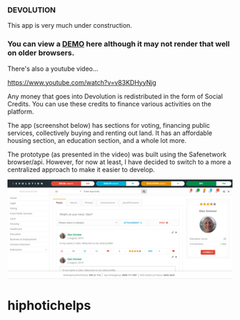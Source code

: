 <h3>DEVOLUTION</h3>

<p>This app is very much under construction.</p>

<h3>You can view a <a href="https://glensimister.github.io/devolution/">DEMO</a> here although it may not render that well on older browsers.</h3>
<p>
There's also a youtube video...
</p>
<p>
<a href="https://www.youtube.com/watch?v=v83KDHyyNjg">https://www.youtube.com/watch?v=v83KDHyyNjg</a>
</p>

<p>Any money that goes into Devolution is redistributed in the form of Social Credits. You can use these credits to finance various activities on the platform. </p>

<p>The app (screenshot below) has sections for voting, financing public services, collectively buying and renting out land. It has an affordable housing section, an education section, and a whole lot more.</p>

<p>The prototype (as presented in the video) was built using the Safenetwork browser/api. However, for now at least, I have decided to switch to a more a centralized approach to make it easier to develop.</p>
<p><img src="Capture.PNG" /></p>


# hiphotichelps
